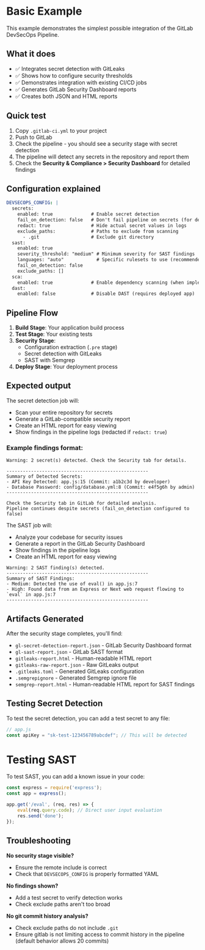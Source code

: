 # Basic Example

This example demonstrates the simplest possible integration of the GitLab DevSecOps Pipeline.

## What it does

- ✅ Integrates secret detection with GitLeaks
- ✅ Shows how to configure security thresholds
- ✅ Demonstrates integration with existing CI/CD jobs
- ✅ Generates GitLab Security Dashboard reports
- ✅ Creates both JSON and HTML reports

## Quick test

1. Copy `.gitlab-ci.yml` to your project
2. Push to GitLab
3. Check the pipeline - you should see a security stage with secret detection
4. The pipeline will detect any secrets in the repository and report them
5. Check the **Security & Compliance > Security Dashboard** for detailed findings

## Configuration explained

```yaml
DEVSECOPS_CONFIG: |
  secrets:
    enabled: true              # Enable secret detection
    fail_on_detection: false   # Don't fail pipeline on secrets (for demo)
    redact: true               # Hide actual secret values in logs
    exclude_paths:             # Paths to exclude from scanning
      - .git                   # Exclude git directory
  sast:
    enabled: true
    severity_threshold: "medium" # Minimum severity for SAST findings
    languages: "auto"            # Specific rulesets to use (recommended: "auto")
    fail_on_detection: false
    exclude_paths: []
  sca:
    enabled: true              # Enable dependency scanning (when implemented)
  dast:
    enabled: false             # Disable DAST (requires deployed app)
```

## Pipeline Flow

1. **Build Stage**: Your application build process
2. **Test Stage**: Your existing tests
3. **Security Stage**: 
   - Configuration extraction (`.pre` stage)
   - Secret detection with GitLeaks
   - SAST with Semgrep
4. **Deploy Stage**: Your deployment process

## Expected output

The secret detection job will:
- Scan your entire repository for secrets
- Generate a GitLab-compatible security report
- Create an HTML report for easy viewing
- Show findings in the pipeline logs (redacted if `redact: true`)

### Example findings format:
```
Warning: 2 secret(s) detected. Check the Security tab for details.

----------------------------------------------------
Summary of Detected Secrets:
- API Key Detected: app.js:15 (Commit: a1b2c3d by developer)
- Database Password: config/database.yml:8 (Commit: e4f5g6h by admin)
----------------------------------------------------

Check the Security tab in GitLab for detailed analysis.
Pipeline continues despite secrets (fail_on_detection configured to false)
```


The SAST job will:
- Analyze your codebase for security issues
- Generate a report in the GitLab Security Dashboard
- Show findings in the pipeline logs
- Create an HTML report for easy viewing

```
Warning: 2 SAST finding(s) detected.
----------------------------------------------------
Summary of SAST Findings:
- Medium: Detected the use of eval() in app.js:7
- High: Found data from an Express or Next web request flowing to `eval` in app.js:7
----------------------------------------------------
```


## Artifacts Generated

After the security stage completes, you'll find:

- `gl-secret-detection-report.json` - GitLab Security Dashboard format
- `gl-sast-report.json` - GitLab SAST format
- `gitleaks-report.html` - Human-readable HTML report
- `gitleaks-raw-report.json` - Raw GitLeaks output
- `.gitleaks.toml` - Generated GitLeaks configuration
- `.semgrepignore` - Generated Semgrep ignore file
- `semgrep-report.html` - Human-readable HTML report for SAST findings


## Testing Secret Detection

To test the secret detection, you can add a test secret to any file:

```javascript
// app.js
const apiKey = "sk-test-123456789abcdef"; // This will be detected
```

# Testing SAST
To test SAST, you can add a known issue in your code:

```javascript
const express = require('express');
const app = express();

app.get('/eval', (req, res) => {
	eval(req.query.code); // Direct user input evaluation
	res.send('done');
});
```

## Troubleshooting

**No security stage visible?**
- Ensure the remote include is correct
- Check that `DEVSECOPS_CONFIG` is properly formatted YAML

**No findings shown?**
- Add a test secret to verify detection works
- Check exclude paths aren't too broad

**No git commit history analysis?**
- Check exclude paths do not include `.git`
- Ensure gitlab is not limiting access to commit history in the pipeline (default behavior allows 20 commits)

